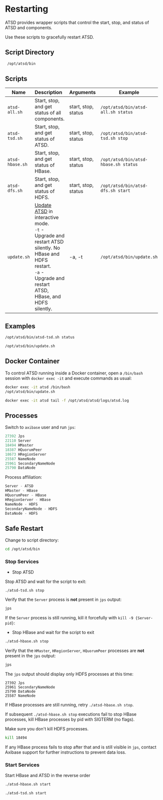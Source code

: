 # Restarting

ATSD provides wrapper scripts that control the start, stop,
and status of ATSD and components.

Use these scripts to gracefully restart ATSD.

## Script Directory

```sh
 /opt/atsd/bin
```

## Scripts

| **Name** | **Description** | **Arguments** | **Example** |
|---|:---|---|---|
| `atsd-all.sh` | Start, stop, and get status of all components. | start, stop, status | `/opt/atsd/bin/atsd-all.sh status` |
| `atsd-tsd.sh` | Start, stop, and get status of ATSD. | start, stop, status | `/opt/atsd/bin/atsd-tsd.sh stop` |
| `atsd-hbase.sh` | Start, stop, and get status of HBase. | start, stop, status | `/opt/atsd/bin/atsd-hbase.sh status` |
| `atsd-dfs.sh` | Start, stop, and get status of HDFS. | start, stop, status | `/opt/atsd/bin/atsd-dfs.sh start` |
| `update.sh` | [Update ATSD](update.md "Update ATSD") in interactive mode.<br>`-t` - Upgrade and restart ATSD silently. No HBase and HDFS restart.<br>`-a` - Upgrade and restart ATSD, HBase, and HDFS silently.| -a, -t | `/opt/atsd/bin/update.sh` |

## Examples

```sh
/opt/atsd/bin/atsd-tsd.sh status
```

```sh
/opt/atsd/bin/update.sh
```

## Docker Container

To control ATSD running inside a Docker container, open a `/bin/bash` session with `docker exec -it` and execute commands as usual:

```sh
docker exec -it atsd /bin/bash
/opt/atsd/bin/update.sh 
```

```sh
docker exec -it atsd tail -f /opt/atsd/atsd/logs/atsd.log
```

## Processes

Switch to `axibase` user and run `jps`:

```java
27392 Jps
22110 Server 
18494 HMaster
18387 HQuorumPeer
18673 HRegionServer
25587 NameNode
25961 SecondaryNameNode
25790 DataNode
```

Process affiliation:

```java
Server - ATSD 
HMaster - HBase
HQuorumPeer - HBase
HRegionServer - HBase
NameNode - HDFS
SecondaryNameNode - HDFS
DataNode - HDFS
```

## Safe Restart

Change to script directory:

```sh
cd /opt/atsd/bin
```

### Stop Services

* Stop ATSD

Stop ATSD and wait for the script to exit:

```
./atsd-tsd.sh stop
```

Verify that the `Server` process is **not** present in `jps` output:

```sh
jps
```

If the `Server` process is still running, kill it forcefully with `kill -9 {Server-pid}`:

* Stop HBase and wait for the script to exit

```sh
./atsd-hbase.sh stop
```

Verify that the `HMaster`, `HRegionServer`, `HQuorumPeer` processes are **not** present in the `jps` output:

```sh
jps
```

The `jps` output should display only HDFS processes at this time:

```
27392 Jps
25961 SecondaryNameNode
25790 DataNode
25587 NameNode
```

If HBase processes are still running, retry `./atsd-hbase.sh stop`.

If subsequent  `./atsd-hbase.sh stop` executions fail to stop HBase processes, kill HBase processes by pid with SIGTERM (no flags).

Make sure you don't kill HDFS processes.

```sh
kill 18494
```

If any HBase process fails to stop after that and is still visible in `jps`, contact Axibase support for further instructions to prevent data loss.

### Start Services

Start HBase and ATSD in the reverse order

```sh
./atsd-hbase.sh start
```

```sh
./atsd-tsd.sh start
```
